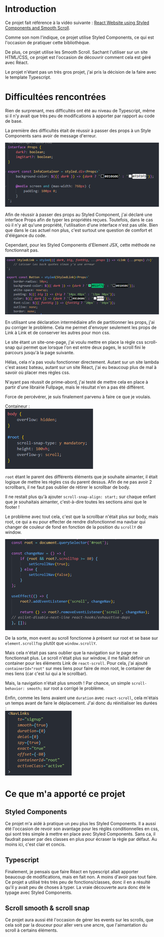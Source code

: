 # Introduction

Ce projet fait référence à la vidéo suivante : [React Website using Styled Components and Smooth Scroll](https://www.youtube.com/watch?v=Nl54MJDR2p8).

Comme son nom l'indique, ce projet utilise Styled Components, ce qui est l'occasion de pratiquer cette bibliothèque.

De plus, ce projet utilise les Smooth Scroll. Sachant l'utiliser sur un site HTML/CSS, ce projet est l'occasion de découvrir comment cela est géré avec Réact.

Le projet n'étant pas un très gros projet, j'ai pris la décision de la faire avec le template Typescript.

# Difficultées rencontrées

Rien de surprenant, mes difficultés ont été au niveau de Typescript, même si il n'y avait que très peu de modifications à apporter par rapport au code de base. 

La première des difficultés était de réussir à passer des props à un Style Components sans avoir de message d'erreur.

![props](./screenshots/props.png)

Afin de réussir à passer des props au Styled Component, j'ai déclaré une interface Props afin de typer les propriétés reçues. Toutefois, dans le cas où il n'y ait qu'une propriété, l'utilisation d'une interface n'est pas utile. Bien que dans le cas actuel non plus, c'est surtout une question de comfort et d'élégance du code.

Cependant, pour les Styled Components d'Element JSX, cette méthode ne fonctionnait pas.

![StyledLink](./screenshots/styledlink.png)

En utilisant une déclaration intermédiaire afin de partitionner les props, j'ai pu corriger le problème. Cela me permet d'envoyer seulement les props de Link à Link et de conserver les autres pour mon css.

Le site étant un site-one-page, j'ai voulu mettre en place la règle css scroll-snap qui permet que lorsque l'on est entre deux pages, le scroll fini le parcours jusqu'à la page suivante.

Hélas, cela n'a pas voulu fonctionner directement. Autant sur un site lambda c'est assez bateau, autant sur un site Réact, j'ai eu beaucoup plus de mal à savoir où placer mes règles css.

N'ayant pas réussit de prime-abord, j'ai testé de mettre cela en place à partir d'une librairie Fullpage, mais le résultat n'en a pas été différent.

Force de percévérer, je suis finalement parvenu à faire ce que je voulais.

Containeur :<br>
![scrollnap-container](./screenshots/scrollnap-container.png)

`root` étant le parent des différents éléments que je souhaite aimanter, il était logique de mettre les règles css du parent dessus. Afin de ne pas avoir 2 scrollbars, il ne faut pas oublier de rétirer le scrollbar de body.

Il ne restait plus qu'à ajouter `scroll-snap-align: start;` sur chaque enfant que je souhaitais aimanter, c'est-à-dire toutes les sections ainsi que le footer !

Le problème avec tout cela, c'est que la scrollbar n'était plus sur body, mais root, ce qui a eu pour effecter de rendre disfonctionnel ma navbar qui changer de couleur de fond en fonction de la position du ``scrollY`` de window.

![scrollnap-event](./screenshots/scrollsnap-event.png)

De la sorte, mon event au scroll fonctionne à présent sur root et se base sur `element.scrollTop` plutôt que `window.scrollY`.

Mais cela n'était pas sans oublier que la navigation sur le page ne fonctionnait plus. Le scroll n'était plus sur window, il me fallait définir un container pour les éléments Link de `react-scroll`. Pour cela, j'ai ajouté `containerId="root"` sur mes liens pour faire de mon root, le container de mes liens (car c'est lui qui a le scrollbar).

Mais, la navigation n'était plus smooth ! Par chance, un simple `scroll-behavior: smooth;` sur root a corrigé le problème.

Enfin, comme les liens avaient une ``duration`` avec `react-scroll`, cela m'étais un temps avant de faire le déplacement. J'ai donc du réinitialiser les durées :<br>
![reactscrolllink](./screenshots/react-scroll-link.png)

# Ce que m'a apporté ce projet

## Styled Components

Ce projet m'a aidé à pratique un peu plus les Styled Components. Il a aussi été l'occasion de revoir son avantage pour les réglès conditionnelles en css, qui sont très simple à mettre en place avec Styled Components. Sans ca, il faudrait passer par des classes en plus pour écraser la règle par défaut. Au moins ici, c'est clair et concis.

## Typescript

Finalement, je pensais que faire Réact en typescript allait apporter beaucoup de modifications, mais en fait non. A moins d'avoir pas tout faire. Ce projet a utilisé très très peu de fonctions/classes, donc il en a résulté qu'il y avait peu de choses à typer. La vraie découverte aura donc été le typage avec Styled Components.

## Scroll smooth & scroll snap

Ce projet aura aussi été l'occasion de gérer les events sur les scrolls, que cela soit par la douceur pour aller vers une ancre, que l'aimantation du scroll à certains éléments.